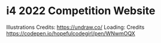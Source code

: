 # i4 2022 Competition Website

Illustrations Credits: https://undraw.co/
Loading:
Credits https://codepen.io/hopefulcodegirl/pen/WNwmOQX
